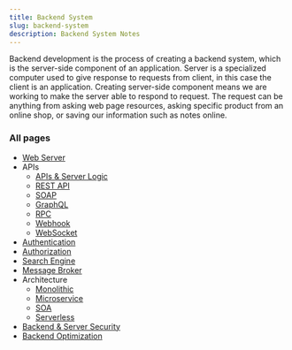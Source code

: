 ```yaml
---
title: Backend System
slug: backend-system
description: Backend System Notes
---
```


Backend development is the process of creating a backend system, which is the server-side component of an application. Server is a specialized computer used to give response to requests from client, in this case the client is an application. Creating server-side component means we are working to make the server able to respond to request. The request can be anything from asking web page resources, asking specific product from an online shop, or saving our information such as notes online.

### All pages

- [Web Server](backend-system/web-server)
- APIs
  - [APIs & Server Logic](backend-system/apis-server-logic)
  - [REST API](backend-system/rest-api)
  - [SOAP](backend-system/soap)
  - [GraphQL](backend-system/graphql)
  - [RPC](backend-system/rpc)
  - [Webhook](backend-system/webhook)
  - [WebSocket](backend-system/websocket)
- [Authentication](backend-system/authentication)
- [Authorization](backend-system/authorization)
- [Search Engine](backend-system/search-engine)
- [Message Broker](backend-system/message-broker)
- Architecture
  - [Monolithic](backend-system/monolithic)
  - [Microservice](backend-system/microservice)
  - [SOA](backend-system/soa)
  - [Serverless](backend-system/serverless)
- [Backend & Server Security](backend-system/backend-server-security)
- [Backend Optimization](backend-system/backend-optimization)
